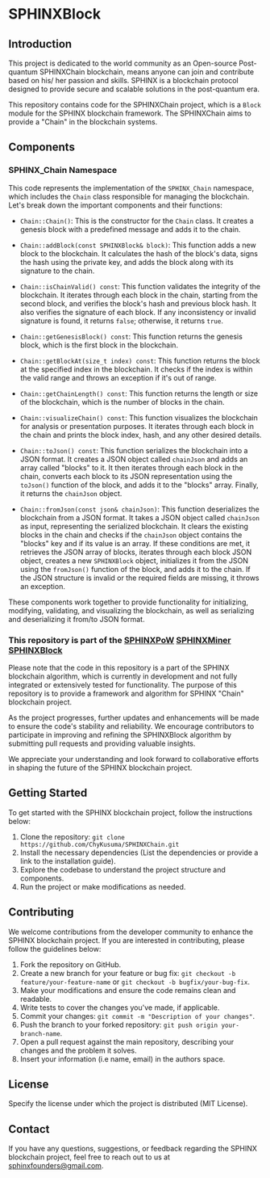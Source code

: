 # SPHINXBlock

## Introduction

This project is dedicated to the world community as an Open-source Post-quantum SPHINXChain blockchain, means anyone can join and contribute based on his/ her passion and skills. SPHINX is a blockchain protocol designed to provide secure and scalable solutions in the post-quantum era.

This repository contains code for the SPHINXChain project, which is a `Block` module for the SPHINX blockchain framework. The SPHINXChain aims to provide a "Chain" in the blockchain systems.


## Components

### SPHINX_Chain Namespace

This code represents the implementation of the `SPHINX_Chain` namespace, which includes the `Chain` class responsible for managing the blockchain. Let's break down the important components and their functions:

- `Chain::Chain()`: This is the constructor for the `Chain` class. It creates a genesis block with a predefined message and adds it to the chain.

- `Chain::addBlock(const SPHINXBlock& block)`: This function adds a new block to the blockchain. It calculates the hash of the block's data, signs the hash using the private key, and adds the block along with its signature to the chain.

- `Chain::isChainValid() const`: This function validates the integrity of the blockchain. It iterates through each block in the chain, starting from the second block, and verifies the block's hash and previous block hash. It also verifies the signature of each block. If any inconsistency or invalid signature is found, it returns `false`; otherwise, it returns `true`.

- `Chain::getGenesisBlock() const`: This function returns the genesis block, which is the first block in the blockchain.

- `Chain::getBlockAt(size_t index) const`: This function returns the block at the specified index in the blockchain. It checks if the index is within the valid range and throws an exception if it's out of range.

- `Chain::getChainLength() const`: This function returns the length or size of the blockchain, which is the number of blocks in the chain.

- `Chain::visualizeChain() const`: This function visualizes the blockchain for analysis or presentation purposes. It iterates through each block in the chain and prints the block index, hash, and any other desired details.

- `Chain::toJson() const`: This function serializes the blockchain into a JSON format. It creates a JSON object called `chainJson` and adds an array called "blocks" to it. It then iterates through each block in the chain, converts each block to its JSON representation using the `toJson()` function of the block, and adds it to the "blocks" array. Finally, it returns the `chainJson` object.

- `Chain::fromJson(const json& chainJson)`: This function deserializes the blockchain from a JSON format. It takes a JSON object called `chainJson` as input, representing the serialized blockchain. It clears the existing blocks in the chain and checks if the `chainJson` object contains the "blocks" key and if its value is an array. If these conditions are met, it retrieves the JSON array of blocks, iterates through each block JSON object, creates a new `SPHINXBlock` object, initializes it from the JSON using the `fromJson()` function of the block, and adds it to the chain. If the JSON structure is invalid or the required fields are missing, it throws an exception.

These components work together to provide functionality for initializing, modifying, validating, and visualizing the blockchain, as well as serializing and deserializing it from/to JSON format.

### This repository is part of the  [SPHINXPoW](https://github.com/SPHINX-HUB-ORG/SPHINXPoW) [SPHINXMiner](https://github.com/SPHINX-HUB-ORG/SPHINXMINER) [SPHINXBlock](https://github.com/SPHINX-HUB-ORG/SPHINXBLOCK)

Please note that the code in this repository is a part of the SPHINX blockchain algorithm, which is currently in development and not fully integrated or extensively tested for functionality. The purpose of this repository is to provide a framework and algorithm for SPHINX "Chain" blockchain project.

As the project progresses, further updates and enhancements will be made to ensure the code's stability and reliability. We encourage contributors to participate in improving and refining the SPHINXBlock algorithm by submitting pull requests and providing valuable insights.

We appreciate your understanding and look forward to collaborative efforts in shaping the future of the SPHINX blockchain project.

## Getting Started
To get started with the SPHINX blockchain project, follow the instructions below:

1. Clone the repository: `git clone https://github.com/ChyKusuma/SPHINXChain.git`
2. Install the necessary dependencies (List the dependencies or provide a link to the installation guide).
3. Explore the codebase to understand the project structure and components.
4. Run the project or make modifications as needed.


## Contributing
We welcome contributions from the developer community to enhance the SPHINX blockchain project. If you are interested in contributing, please follow the guidelines below:

1. Fork the repository on GitHub.
2. Create a new branch for your feature or bug fix: `git checkout -b feature/your-feature-name` or `git checkout -b bugfix/your-bug-fix`.
3. Make your modifications and ensure the code remains clean and readable.
4. Write tests to cover the changes you've made, if applicable.
5. Commit your changes: `git commit -m "Description of your changes"`.
6. Push the branch to your forked repository: `git push origin your-branch-name`.
7. Open a pull request against the main repository, describing your changes and the problem it solves.
8. Insert your information (i.e name, email) in the authors space.

## License
Specify the license under which the project is distributed (MIT License).

## Contact
If you have any questions, suggestions, or feedback regarding the SPHINX blockchain project, feel free to reach out to us at [sphinxfounders@gmail.com](mailto:sphinxfounders@gmail.com).
